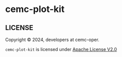 # cemc-plot-kit

## LICENSE

Copyright &copy; 2024, developers at cemc-oper.

`cemc-plot-kit` is licensed under [Apache License V2.0](./LICENSE)

